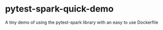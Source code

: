 # pytest-spark-quick-demo
A tiny demo of using the pytest-spark library with an easy to use Dockerfile
